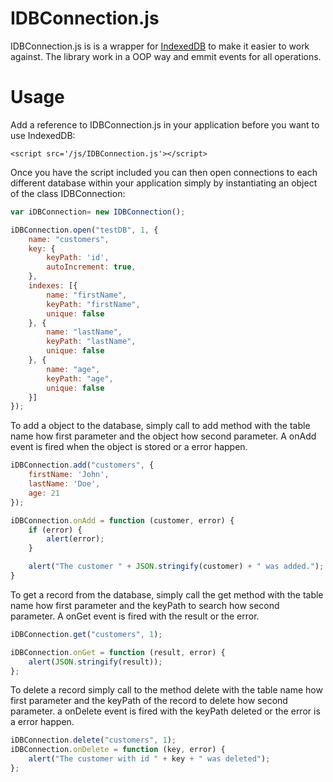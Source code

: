IDBConnection.js
====

IDBConnection.js is is a wrapper for [IndexedDB](http://www.w3.org/TR/IndexedDB/) to make it easier to work against.
The library work in a OOP way and emmit events for all operations.

Usage
====


Add a reference to IDBConnection.js in your application before you want to use IndexedDB:

    <script src='/js/IDBConnection.js'></script>

Once you have the script included you can then open connections to each different database within your application simply by instantiating an object of the class IDBConnection:

```JavaScript
var iDBConnection= new IDBConnection();

iDBConnection.open("testDB", 1, {
    name: "customers",
    key: {
        keyPath: 'id', 
        autoIncrement: true,
    },
    indexes: [{
        name: "firstName", 
        keyPath: "firstName", 
        unique: false
    }, {
        name: "lastName", 
        keyPath: "lastName", 
        unique: false
    }, {
        name: "age", 
        keyPath: "age", 
        unique: false
    }]
});
```

To add a object to the database, simply call to add method with the table name how first parameter and the object how second parameter.  A onAdd event is fired when the object is stored or a error happen.

```JavaScript
iDBConnection.add("customers", {
    firstName: 'John',
    lastName: 'Doe',
    age: 21
});

iDBConnection.onAdd = function (customer, error) {
    if (error) {
        alert(error);
    }

    alert("The customer " + JSON.stringify(customer) + " was added.");
}
```

To get a record from the database, simply call the get method with the table name how first parameter and the keyPath to search how second parameter.  A onGet event is fired with the result or the error.

```JavaScript
iDBConnection.get("customers", 1);

iDBConnection.onGet = function (result, error) {
    alert(JSON.stringify(result));
};
```

To delete a record simply call to the method delete with the table name how first parameter and the keyPath of the record to delete how second parameter. a onDelete event is fired with the keyPath deleted or the error is a error happen.

```JavaScript
iDBConnection.delete("customers", 1);
iDBConnection.onDelete = function (key, error) {
    alert("The customer with id " + key + " was deleted");
};
```